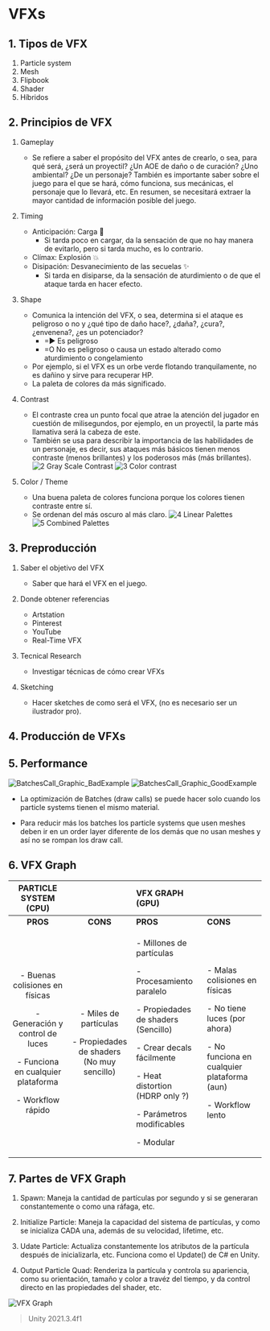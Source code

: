 # VFXs

## 1. Tipos de VFX

1. Particle system
2. Mesh
3. Flipbook
4. Shader
5. Híbridos

## 2. Principios de VFX

1. Gameplay
   - Se refiere a saber el propósito del VFX antes de crearlo, o sea, para qué será, ¿será un proyectil? ¿Un AOE de daño o de curación? ¿Uno ambiental? ¿De un personaje? También es importante saber sobre el juego para el que se hará, cómo funciona, sus mecánicas, el personaje que lo llevará, etc. En resumen, se necesitará extraer la mayor cantidad de información posible del juego.

2. Timing
   - Anticipación: Carga 🔄
     - Si tarda poco en cargar, da la sensación de que no hay manera de evitarlo, pero si tarda mucho, es lo contrario.
   - Clímax: Explosión 💥
   - Disipación: Desvanecimiento de las secuelas ✨
     - Si tarda en disiparse, da la sensación de aturdimiento o de que el ataque tarda en hacer efecto.

3. Shape
   - Comunica la intención del VFX, o sea, determina si el ataque es peligroso o no y ¿qué tipo de daño hace?, ¿daña?, ¿cura?, ¿envenena?, ¿es un potenciador?
     - =▶ Es peligroso
     - =O No es peligroso o causa un estado alterado como aturdimiento o congelamiento
   - Por ejemplo, si el VFX es un orbe verde flotando tranquilamente, no es dañino y sirve para recuperar HP.
   - La paleta de colores da más significado.

4. Contrast
   - El contraste crea un punto focal que atrae la atención del jugador en cuestión de milisegundos, por ejemplo, en un proyectil, la parte más llamativa será la cabeza de este.
   - También se usa para describir la importancia de las habilidades de un personaje, es decir, sus ataques más básicos tienen menos contraste (menos brillantes) y los poderosos más (más brillantes).
![2 Gray Scale Contrast](https://github.com/bryantchacon/vfx/assets/36392260/5df6b3c2-13ea-4806-89ee-132875257d06)
![3 Color contrast](https://github.com/bryantchacon/vfx/assets/36392260/1c030522-c350-4c9f-9ce7-490506cdab07)

5. Color / Theme
   - Una buena paleta de colores funciona porque los colores tienen contraste entre sí.
   - Se ordenan del más oscuro al más claro.
![4 Linear Palettes](https://github.com/bryantchacon/vfx/assets/36392260/d2a8ec42-8696-47ae-a498-33fe6f77bcc1)
![5 Combined Palettes](https://github.com/bryantchacon/vfx/assets/36392260/cb28681d-0960-4aff-834c-c03113501a8d)

## 3. Preproducción
1. Saber el objetivo del VFX
   - Saber que hará el VFX en el juego.

2. Donde obtener referencias
   - Artstation
   - Pinterest
   - YouTube
   - Real-Time VFX

3. Tecnical Research
   - Investigar técnicas de cómo crear VFXs

4. Sketching
   - Hacer sketches de como será el VFX, (no es necesario ser un ilustrador pro).


## 4. Producción de VFXs


## 5. Performance
![BatchesCall_Graphic_BadExample](https://github.com/bryantchacon/vfx/assets/36392260/29ef947b-9cac-4c67-b233-9bf5aeb9717d)
![BatchesCall_Graphic_GoodExample](https://github.com/bryantchacon/vfx/assets/36392260/a42f330f-3def-4256-915f-f64a29825860)

   - La optimización de Batches (draw calls) se puede hacer solo cuando los particle systems tienen el mismo material.

   - Para reducir más los batches los particle systems que usen meshes deben ir en un order layer diferente de los demás que no usan meshes y así no se rompan los draw call.


## 6. VFX Graph
|**PARTICLE SYSTEM (CPU)**||**VFX GRAPH (GPU)**||
| :-: | :-: | :- | :- |
|**PROS**|**CONS**|**PROS**|**CONS**|
|<p>- Buenas colisiones en físicas</p><p></p><p>- Generación y control de luces</p><p></p><p>- Funciona en cualquier plataforma</p><p></p><p>- Workflow rápido</p>|<p>- Miles de partículas</p><p></p><p>- Propiedades de shaders (No muy sencillo)</p>|<p>- Millones de partículas</p><p></p><p>- Procesamiento paralelo</p><p></p><p>- Propiedades de shaders (Sencillo)</p><p></p><p>- Crear decals fácilmente</p><p></p><p>- Heat distortion (HDRP only ?)</p><p></p><p>- Parámetros modificables</p><p></p><p>- Modular</p>|<p>- Malas colisiones en físicas</p><p></p><p>- No tiene luces (por ahora)</p><p></p><p>- No funciona en cualquier plataforma (aun)</p><p></p><p>- Workflow lento</p>|


## 7. Partes de VFX Graph
1. Spawn: Maneja la cantidad de partículas por segundo y si se generaran constantemente o como una ráfaga, etc.

2. Initialize Particle: Maneja la capacidad del sistema de partículas, y como se inicializa CADA una, además de su velocidad, lifetime, etc.

3. Udate Particle: Actualiza constantemente los atributos de la partícula después de inicializarla, etc. Funciona como el Update() de C# en Unity.

4. Output Particle Quad: Renderiza la partícula y controla su apariencia, como su orientación, tamaño y color a travéz del tiempo, y da control directo en las propiedades del shader, etc.

![VFX Graph](https://github.com/bryantchacon/vfx/assets/36392260/4cb52df7-8adc-4f06-8f7b-fe0f02075f58)


> Unity 2021.3.4f1
